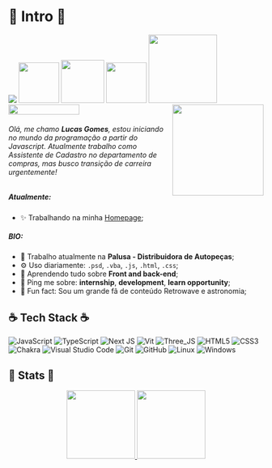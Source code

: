 # 🌴 Intro 🌴
<div>
  
![](https://komarev.com/ghpvc/?username=luhcs) <a href="http://facebook.com/lucas.gomes213"><img src="https://img.shields.io/badge/Facebook-1877F2?style=for-the-badge&logo=facebook&logoColor=white" width='80'></a> <a href="http://instagram.com/luhcs_"><img src="https://img.shields.io/badge/Instagram-E4405F?style=for-the-badge&logo=instagram&logoColor=white" width='85'></a> <a href="https://www.linkedin.com/in/lgmssilva/"><img src="https://img.shields.io/badge/LinkedIn-0077B5?style=for-the-badge&logo=linkedin&logoColor=white" width='80'></a> <a href="mailto:lgmssilva@outlook.com"><img src="https://img.shields.io/badge/Microsoft_Outlook-0078D4?style=for-the-badge&logo=microsoft-outlook&logoColor=white" width='135'></a> <a href="https://www.hackerrank.com/lukinhas_gs2011"><img src="https://media.discordapp.net/attachments/922505483850489869/922580143162159114/hackerrank.png" width='140' height='20'></a>
<img align='right' src="https://media.discordapp.net/attachments/922505483850489869/922546168494424094/retro-gif.gif?width=406&height=406" width='180'>

 ###### Olá, me chamo **Lucas Gomes**, estou iniciando no mundo da programação a partir do Javascript. Atualmente trabalho como Assistente de Cadastro no departamento de compras, mas busco transição de carreira urgentemente!
 </div>
 
 
 ##
 
  ##### Atualmente:
  
  - ✨ Trabalhando na minha [Homepage](http://luhcs.vercel.app/);

  ##### BIO:
- 🏢 Trabalho atualmente na **Palusa - Distribuidora de Autopeças**;
- ⚙️ Uso diariamente:  `.psd`, `.vba`, `.js`, `.html`, `.css`;
- 🌱 Aprendendo tudo sobre **Front and back-end**;
- 💬 Ping me sobre: **internship**,  **development**, **learn opportunity**;
- 👾 Fun fact: Sou um grande fã de conteúdo Retrowave e astronomia;


## ☕️ Tech Stack ☕️

![JavaScript](https://img.shields.io/badge/javascript-%23323330.svg?style=for-the-badge&logo=javascript&logoColor=%23F7DF1E) ![TypeScript](https://img.shields.io/badge/typescript-%23007ACC.svg?style=for-the-badge&logo=typescript&logoColor=white) ![Next JS](https://img.shields.io/badge/Next-black?style=for-the-badge&logo=next.js&logoColor=white) ![Vit](https://img.shields.io/badge/Vite-B73BFE?style=for-the-badge&logo=vite&logoColor=FFD62E) ![Three_JS](https://img.shields.io/badge/ThreeJs-black?style=for-the-badge&logo=three.js&logoColor=white) ![HTML5](https://img.shields.io/badge/html5-%23E34F26.svg?style=for-the-badge&logo=html5&logoColor=white) ![CSS3](https://img.shields.io/badge/css3-%231572B6.svg?style=for-the-badge&logo=css3&logoColor=white) ![Chakra](https://img.shields.io/badge/chakra-%234ED1C5.svg?style=for-the-badge&logo=chakraui&logoColor=white) ![Visual Studio Code](https://img.shields.io/badge/Visual%20Studio%20Code-0078d7.svg?style=for-the-badge&logo=visual-studio-code&logoColor=white) ![Git](https://img.shields.io/badge/git-%23F05033.svg?style=for-the-badge&logo=git&logoColor=white) ![GitHub](https://img.shields.io/badge/github-%23121011.svg?style=for-the-badge&logo=github&logoColor=white) ![Linux](https://img.shields.io/badge/Linux-FCC624?style=for-the-badge&logo=linux&logoColor=black) ![Windows](https://img.shields.io/badge/Windows-0078D6?style=for-the-badge&logo=windows&logoColor=white)



## :space_invader:  Stats :space_invader: 
<div align="center">
  <a href="http://luhcs.vercel.app">
  <img height="135em" src="https://github-readme-stats.vercel.app/api?username=luhcs&show_icons=true&theme=synthwave&include_all_commits=true&count_private=true"/>
  <img height="135em" src="https://github-readme-stats.vercel.app/api/top-langs/?username=luhcs&layout=compact&langs_count=7&theme=synthwave"/>
</div>
